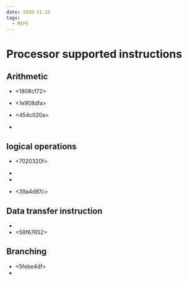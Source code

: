 ```yaml
---
date: 2020-11-15
tags: 
  - MIPS
---
```


# Processor supported instructions

## Arithmetic 

- <1808cf72> 
- <1e908dfa> 
- <454c020a> 

- <ce93c5b8> 

## logical operations

- <7020320f> 
- <f8e3a4e6> 

- <b4136e79> 
- <39a4d97c> 

## Data transfer instruction

- <c3192cca> 
- <58f67652> 

## Branching

- <5febe4df> 
- <fb6c1f61> 


